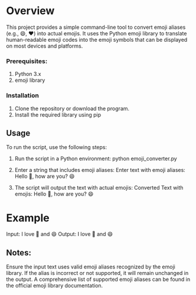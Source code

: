 #  Overview
This project provides a simple command-line tool to convert emoji aliases (e.g., :smile:, :heart:) into actual emojis. It uses the Python emoji library to translate human-readable emoji codes into the emoji symbols that can be displayed on most devices and platforms.

###  Prerequisites:
1. Python 3.x
2. emoji library

###  Installation
1. Clone the repository or download the program.
2. Install the required library using pip
   
##  Usage
To run the script, use the following steps:

1. Run the script in a Python environment:
  python emoji_converter.py

2. Enter a string that includes emoji aliases:
  Enter text with emoji aliases: Hello :wave:, how are you? :smile:

3. The script will output the text with actual emojis:
  Converted Text with emojis: Hello 👋, how are you? 😄

#  Example
Input: I love :pizza: and :smile:
Output: I love 🍕 and 😄

##  Notes:
Ensure the input text uses valid emoji aliases recognized by the emoji library. If the alias is incorrect or not supported, it will remain unchanged in the output.
A comprehensive list of supported emoji aliases can be found in the official emoji library documentation.
